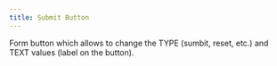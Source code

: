```yaml
---
title: Submit Button
---
```


Form button which allows to change the TYPE (sumbit, reset, etc.) and TEXT values (label on the button).
